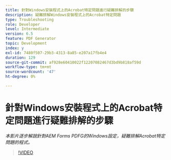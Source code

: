 ```yaml
---
title: 針對Windows安裝程式上的Acrobat特定問題進行疑難排解的步驟
description: 疑難排解Windows安裝程式上的Acrobat特定問題
type: Troubleshooting
role: Developer
level: Intermediate
version: 6.5
feature: PDF Generator
topic: Development
index: y
exl-id: 7480f507-29b3-4313-8a85-e207a17fb4e4
duration: 129
source-git-commit: af928e60410022f12207082467d3bd9b818af59d
workflow-type: tm+mt
source-wordcount: '47'
ht-degree: 0%

---
```


# 針對Windows安裝程式上的Acrobat特定問題進行疑難排解的步驟

*本影片逐步解說針對AEM Forms PDFG的Windows設定，疑難排解Acrobat特定問題的程式。*

>[!VIDEO](https://video.tv.adobe.com/v/335480?quality=12&learn=on)
